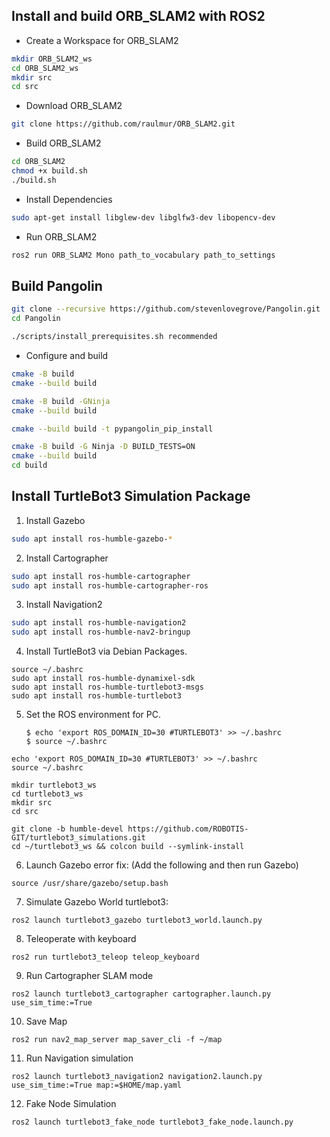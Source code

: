 ## Install and build ORB_SLAM2 with ROS2

- Create a Workspace for ORB_SLAM2
```bash
mkdir ORB_SLAM2_ws
cd ORB_SLAM2_ws
mkdir src
cd src
```

- Download ORB_SLAM2
```bash
git clone https://github.com/raulmur/ORB_SLAM2.git
```

- Build ORB_SLAM2
```bash
cd ORB_SLAM2 
chmod +x build.sh
./build.sh
```

- Install Dependencies
```bash
sudo apt-get install libglew-dev libglfw3-dev libopencv-dev
```

- Run ORB_SLAM2
```bash
ros2 run ORB_SLAM2 Mono path_to_vocabulary path_to_settings
```

## Build Pangolin

```bash
git clone --recursive https://github.com/stevenlovegrove/Pangolin.git
cd Pangolin

./scripts/install_prerequisites.sh recommended
```

- Configure and build
```bash
cmake -B build
cmake --build build

cmake -B build -GNinja
cmake --build build

cmake --build build -t pypangolin_pip_install

cmake -B build -G Ninja -D BUILD_TESTS=ON
cmake --build build
cd build
```

## Install TurtleBot3 Simulation Package

1. Install Gazebo
```bash
sudo apt install ros-humble-gazebo-*
```
    
2. Install Cartographer
```bash
sudo apt install ros-humble-cartographer
sudo apt install ros-humble-cartographer-ros
```
    
3. Install Navigation2
```bash
sudo apt install ros-humble-navigation2
sudo apt install ros-humble-nav2-bringup
```
    
4. Install TurtleBot3 via Debian Packages.
```
source ~/.bashrc
sudo apt install ros-humble-dynamixel-sdk
sudo apt install ros-humble-turtlebot3-msgs
sudo apt install ros-humble-turtlebot3
```

5. Set the ROS environment for PC.
    
    ```
    $ echo 'export ROS_DOMAIN_ID=30 #TURTLEBOT3' >> ~/.bashrc
    $ source ~/.bashrc
    ```
```
echo 'export ROS_DOMAIN_ID=30 #TURTLEBOT3' >> ~/.bashrc
source ~/.bashrc

mkdir turtlebot3_ws
cd turtlebot3_ws
mkdir src
cd src

git clone -b humble-devel https://github.com/ROBOTIS-GIT/turtlebot3_simulations.git
cd ~/turtlebot3_ws && colcon build --symlink-install
```

6. Launch Gazebo error fix: (Add the following and then run Gazebo)
```
source /usr/share/gazebo/setup.bash
```

7. Simulate Gazebo World turtlebot3: 
```
ros2 launch turtlebot3_gazebo turtlebot3_world.launch.py
```

8. Teleoperate with keyboard
```
ros2 run turtlebot3_teleop teleop_keyboard
```

9. Run Cartographer SLAM mode
```
ros2 launch turtlebot3_cartographer cartographer.launch.py use_sim_time:=True
```

10. Save Map
```
ros2 run nav2_map_server map_saver_cli -f ~/map
```

11. Run Navigation simulation 
```
ros2 launch turtlebot3_navigation2 navigation2.launch.py use_sim_time:=True map:=$HOME/map.yaml
```

12. Fake Node Simulation
```
ros2 launch turtlebot3_fake_node turtlebot3_fake_node.launch.py
```


